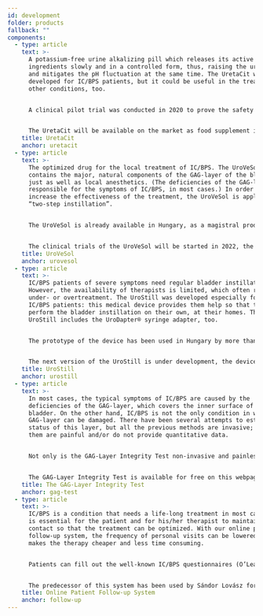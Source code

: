 ```yaml
---
id: development
folder: products
fallback: ""
components:
  - type: article
    text: >-
      A potassium-free urine alkalizing pill which releases its active
      ingredients slowly and in a controlled form, thus, raising the urine pH
      and mitigates the pH fluctuation at the same time. The UretaCit was
      developed for IC/BPS patients, but it could be useful in the treatment of
      other conditions, too.


      A clinical pilot trial was conducted in 2020 to prove the safety and effectiveness of the UretaCit. The necessary preparations of mass production have been started at our partner, HGA Biomed. This Hungarian company, which is a part of the Vanessa Research Group (the US), has GMP certificate, too. 


      The UretaCit will be available on the market as food supplement in 2024.
    title: UretaCit
    anchor: uretacit
  - type: article
    text: >-
      The optimized drug for the local treatment of IC/BPS. The UroVeSol
      contains the major, natural components of the GAG-layer of the bladder,
      just as well as local anesthetics. (The deficiencies of the GAG-layer are
      responsible for the symptoms of IC/BPS, in most cases.) In order to
      increase the effectiveness of the treatment, the UroVeSol is applied via
      “two-step instillation”.


      The UroVeSol is already available in Hungary, as a magistral product.


      The clinical trials of the UroVeSol will be started in 2022, the drug will be introduced to the market in 2024.
    title: UroVeSol
    anchor: urovesol
  - type: article
    text: >-
      IC/BPS patients of severe symptoms need regular bladder instillations.
      However, the availability of therapists is limited, which often results in
      under- or overtreatment. The UroStill was developed especially for female
      IC/BPS patients: this medical device provides them help so that they can
      perform the bladder instillation on their own, at their homes. The
      UroStill includes the UroDapter® syringe adapter, too. 


      The prototype of the device has been used in Hungary by more than 70 patients. The situation caused by the COVID pandemic proved how advantageous the home-treatment is. 


      The next version of the UroStill is under development, the device will be introduced to the international market in 2023.
    title: UroStill
    anchor: urostill
  - type: article
    text: >-
      In most cases, the typical symptoms of IC/BPS are caused by the
      deficiencies of the GAG-layer, which covers the inner surface of the
      bladder. On the other hand, IC/BPS is not the only condition in which the
      GAG-layer can be damaged. There have been several attempts to estimate the
      status of this layer, but all the previous methods are invasive; some of
      them are painful and/or do not provide quantitative data.


      Not only is the GAG-Layer Integrity Test non-invasive and painless, but also it provides quantitative information, and it can be easily performed by any patient at their homes.


      The GAG-Layer Integrity Test is available for free on this webpage here: [Diagnostic help](/diagnostic-help). Also, in 2022 there will be a clinical trial launched to confirm its effectiveness.
    title: The GAG-Layer Integrity Test
    anchor: gag-test
  - type: article
    text: >-
      IC/BPS is a condition that needs a life-long treatment in most cases. It
      is essential for the patient and for his/her therapist to maintain close
      contact so that the treatment can be optimized. With our online patient
      follow-up system, the frequency of personal visits can be lowered, which
      makes the therapy cheaper and less time consuming.


      Patients can fill out the well-known IC/BPS questionnaires (O’Leary-Sant, Dorfman) online, they can upload the results of their GAG-Layer Integrity Tests and the system translates the data into graphs. Therefore, the therapist can easily decide whether the patient responds to the treatment, whether any changes or personal visits are necessary.


      The predecessor of this system has been used by Sándor Lovász for years. Currently, it is under development: Urosystem is planning to develop a system that can be used world-wide.
    title: Online Patient Follow-up System
    anchor: follow-up
---
```

